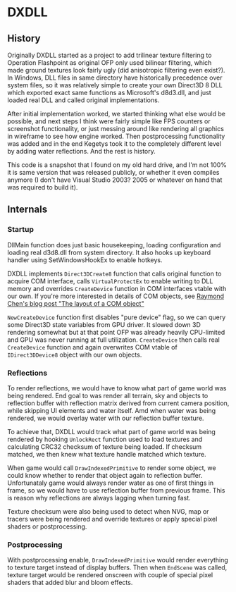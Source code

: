 # DXDLL

## History

Originally DXDLL started as a project to add trilinear texture filtering to Operation Flashpoint as original OFP only used bilinear filtering, which made ground textures look fairly ugly (did anisotropic filtering even exist?). In Windows, DLL files in same directory have historically precedence over system files, so it was relatively simple to create your own Direct3D 8 DLL which exported exact same functions as Microsoft's d8d3.dll, and just loaded real DLL and called original implementations. 

After initial implementation worked, we started thinking what else would be possible, and next steps I think were fairly simple like FPS counters or screenshot functionality, or just messing around like rendering all graphics in wireframe to see how engine worked. Then postprocessing functionality was added and in the end Kegetys took it to the completely different level by adding water reflections. And the rest is history.

This code is a snapshot that I found on my old hard drive, and I'm not 100% it is same version that was released publicly, or whether it even compiles anymore (I don't have Visual Studio 2003? 2005 or whatever on hand that was required to build it).

## Internals

### Startup

DllMain function does just basic housekeeping, loading configuration and loading real d3d8.dll from system directory. It also hooks up keyboard handler using SetWindowsHookEx to enable hotkeys.

DXDLL implements `Direct3DCreate8` function that calls original function to acquire COM interface, calls `VirtualProtectEx` to enable writing to DLL memory and overrides `CreateDevice` function in COM interfaces vtable with our own. If you're more interested in details of COM objects, see [Raymond Chen's blog post "The layout of a COM object"](https://blogs.msdn.microsoft.com/oldnewthing/20040205-00/?p=40733)

`NewCreateDevice` function first disables "pure device" flag, so we can query some Direct3D state variables from GPU driver. It slowed down 3D rendering somewhat but at that point OFP was already heavily CPU-limited and GPU was never running at full utilization. `CreateDevice` then calls real `CreateDevice` function and again overwrites COM vtable of `IDirect3DDevice8` object with our own objects.

### Reflections

To render reflections, we would have to know what part of game world was being rendered. End goal to was render all terrain, sky and objects to reflection buffer with reflection matrix derived from current camera position, while skipping UI elements and water itself. Amd when water was being rendered, we would overlay water  with our reflection buffer texture. 

To achieve that, DXDLL would track what part of game world was being rendered by hooking `UnlockRect` function used to load textures and calculating CRC32 checksum of texture being loaded. If checksum matched, we then knew what texture handle matched which texture.

When game would call `DrawIndexedPrimitive` to render some object, we could know whether to render that object again to reflection buffer. Unfortunataly game would always render water as one of first things in frame, so we would have to use reflection buffer from previous frame. This is reason why reflections are always lagging when turning fast.

Texture checksum were also being used to detect when NVG, map or tracers were being rendered and override textures or apply special pixel shaders or postprocessing.

### Postprocessing

With postprocessing enable, `DrawIndexedPrimitive` would render everything to texture target instead of display buffers. Then when `EndScene` was called, texture target would be rendered onscreen with couple of special pixel shaders that added blur and bloom effects.
